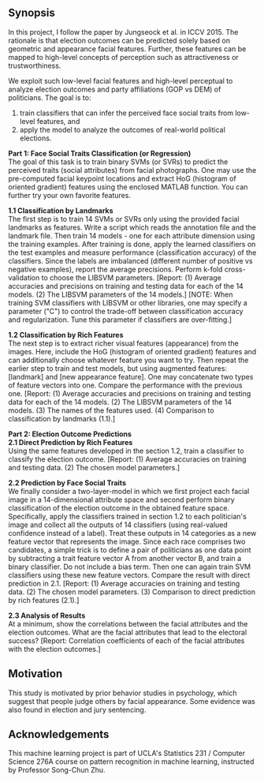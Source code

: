 ## Synopsis
In this project, I follow the paper by Jungseock et al. in ICCV 2015. The rationale is that election outcomes can be predicted solely based on geometric and appearance facial features. Further, these features can be mapped to high-level concepts of perception such as attractiveness or trustworthiness.

We exploit such low-level facial features and high-level perceptual to analyze election outcomes and party affiliations (GOP vs DEM) of politicians. The goal is to:
1) train classifiers that can infer the perceived face social traits from low-level features, and 
2) apply the model to analyze the outcomes of real-world political elections.

<b>Part	1: Face Social Traits	Classification (or	Regression)</b><br/>
The goal of this task is to train binary SVMs (or SVRs) to predict the perceived traits (social
attributes) from facial photographs. One may use the pre-computed facial keypoint locations
and extract HoG (histogram of oriented gradient) features using the enclosed MATLAB
function. You can further try your own favorite features.

<b>1.1 Classification	by Landmarks</b><br/>
The first step is to train 14 SVMs or SVRs only using the provided facial
landmarks as features. Write a script which reads the annotation file and the landmark file.
Then train 14 models - one for each attribute dimension using the training examples.
After training is done, apply the learned classifiers on the test examples and
measure performance (classification accuracy) of the classifiers. Since the labels are
imbalanced (different number of positive vs negative examples), report the average
precisions. Perform k-fold cross-validation to choose the LIBSVM parameters.
[Report: (1) Average accuracies and precisions on training and testing data for each of the 14
models. (2) The LIBSVM parameters of the 14 models.]
[NOTE: When training SVM classifiers with LIBSVM or other libraries, one may specify a
parameter ("C") to control the trade-off between classification accuracy and regularization. Tune this parameter if classifiers are over-fitting.]


<b>1.2 Classification	by Rich Features</b><br/>
The next step is to extract richer visual features (appearance) from the images. Here, include the HoG (histogram of oriented gradient) features and can additionally choose
whatever feature you want to try. Then repeat the earlier step to train and test models, but
using augmented features: [landmark] and [new appearance feature]. One may concatenate two
types of feature vectors into one. Compare the performance with the previous one.
[Report: (1) Average accuracies and precisions on training and testing data for each of the 14
models. (2) The LIBSVM parameters of the 14 models. (3) The names of the features used. (4) Comparison to classification by landmarks (1.1).]

<b>Part	2: Election	Outcome	Predictions</b><br/>
<b>2.1 Direct	Prediction by Rich Features</b><br/>
Using the same features developed in the section 1.2, train a classifier to classify the
election outcome.
[Report: (1) Average accuracies on training and testing data. (2) The chosen model
parameters.]

<b>2.2 Prediction	by	Face	Social	Traits</b><br/>
We finally consider a two-layer-model in which we first project each facial image in a
14-dimensional attribute space and second perform binary classification of the election outcome
in the obtained feature space. Specifically, apply the classifiers trained in section 1.2 to each politician's image and collect all the outputs of 14 classifiers (using
real-valued confidence instead of a label). Treat these outputs in 14 categories as a new feature
vector that represents the image.
Since each race comprises two candidates, a simple trick is to define a pair of politicians as one
data point by subtracting a trait feature vector A from another vector B, and train a binary
classifier. Do not include a bias term. Then one can again train SVM classifiers
using these new feature vectors. Compare the result with direct prediction in 2.1.
[Report: (1) Average accuracies on training and testing data. (2) The chosen model parameters.
(3) Comparison to direct prediction by rich features (2.1).]

<b>2.3	Analysis	of	Results</b><br/>
At a minimum, show the correlations between the facial attributes and the election outcomes.
What are the facial attributes that lead to the electoral success?
[Report: Correlation coefficients of each of the facial attributes with the election outcomes.]

## Motivation

This study is motivated by prior behavior studies in psychology, which suggest that people judge others by facial appearance. Some evidence was also found in election and jury sentencing.

## Acknowledgements

This machine learning project is part of UCLA's Statistics 231 / Computer Science 276A course on pattern recognition in machine learning, instructed by Professor Song-Chun Zhu.
